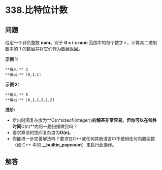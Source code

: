 # 338.比特位计数

## 问题

给定一个非负整数 **num**。对于 **0 ≤ i ≤ num** 范围中的每个数字 **i** ，计算其二进制数中的 1 的数目并将它们作为数组返回。

**示例 1:**

```
**输入:** 2
**输出:** [0,1,1]
```

**示例 2:**

```
**输入:** 5
**输出:** [0,1,1,2,1,2]
```

**进阶:**

* 给出时间复杂度为**O(n\*sizeof(integer))**的解答非常容易。但你可以在线性时间**O(n)**内用一趟扫描做到吗？
* 要求算法的空间复杂度为**O(n)**。
* 你能进一步完善解法吗？要求在C++或任何其他语言中不使用任何内置函数（如 C++ 中的 **\_\_builtin\_popcount**）来执行此操作。



## 解答

